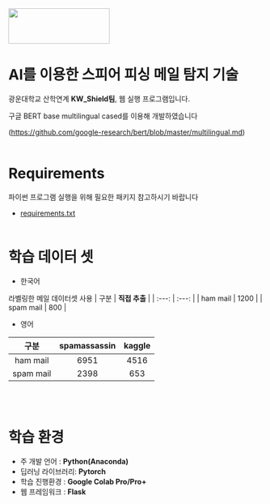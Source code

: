 <img src="https://grm-project-template-bucket.s3.ap-northeast-2.amazonaws.com/organization/kw/logo/%E1%84%80%E1%85%AA%E1%86%BC%E1%84%8B%E1%85%AE%E1%86%AB%E1%84%83%E1%85%A2.png" width="200" height="70">

# AI를 이용한 스피어 피싱 메일 탐지 기술
광운대학교 산학연계 __KW_Shield팀__,
웹 실행 프로그램입니다.

구글 BERT base multilingual cased를 이용해 개발하였습니다

(https://github.com/google-research/bert/blob/master/multilingual.md)
<br> </br>
	

# Requirements
파이썬 프로그램 실행을 위해 필요한 패키지 참고하시기 바랍니다
* [requirements.txt](https://github.com/KW-shield/WebApplication/files/10611734/requirements.txt)
<br> </br>
# 학습 데이터 셋
* 한국어

라벨링한 메일 데이터셋 사용
| 구분 | __직접 추출__ |
| :---: | :---: |
| ham mail | 1200 |
| spam mail | 800 |

* 영어

| 구분 | __spamassassin__ |   __kaggle__   |
| :---: | :---: | :---: |
| ham mail | 6951 | 4516 |
| spam mail | 2398 | 653 |

<br> </br>
# 학습 환경
* 주 개발 언어    : __Python(Anaconda)__
* 딥러닝 라이브러리: __Pytorch__
* 학습 진행환경    : __Google Colab Pro/Pro+__
* 웹 프레임워크    : __Flask__

